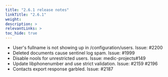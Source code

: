 ```yaml
---
title: "2.6.1 release notes"
linkTitle: "2.6.1"
weight: 
description: >
relevantLinks: >
toc_hide: true
---
```


- User's fullname is not showing up in /configuration/users. Issue: #2200
- Deleted documents cause sentinel log spam. Issue: #1999
- Disable nools for unrestricted users. Issue: medic-projects#149
- Update libphonenumber and use strict validation. Issue: #2159 #2196
- Contacts export response garbled. Issue: #2187
